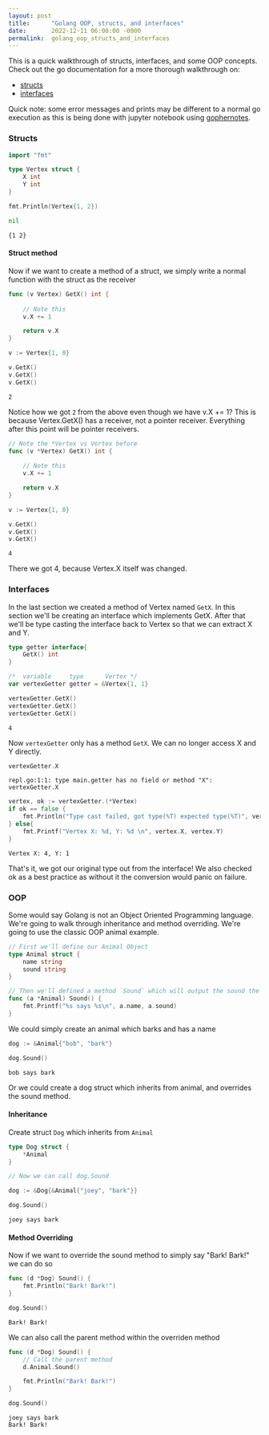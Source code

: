 ```yaml
---
layout: post
title:      "Golang OOP, structs, and interfaces"
date:       2022-12-11 06:00:00 -0000
permalink:  golang_oop_structs_and_interfaces
---
```


This is a quick walkthrough of structs, interfaces, and some OOP concepts.  Check out the go documentation for a more thorough walkthrough on:
- [structs](https://go.dev/tour/moretypes/2)
- [interfaces](https://go.dev/tour/methods/9)

Quick note: some error messages and prints may be different to a normal go execution as this is being done with jupyter notebook using [gophernotes](https://github.com/gopherdata/gophernotes).

### Structs


```go
import "fmt"

type Vertex struct {
	X int
	Y int
}

fmt.Println(Vertex{1, 2})

nil
```

    {1 2}


#### Struct method

Now if we want to create a method of a struct, we simply write a normal function with the struct as the receiver


```go
func (v Vertex) GetX() int {
    
    // Note this
    v.X += 1

    return v.X
}

v := Vertex{1, 0}

v.GetX()
v.GetX()
v.GetX()
```




    2



Notice how we got `2` from the above even though we have v.X += 1?  This is because Vertex.GetX() has a receiver, not a pointer receiver.  Everything after this point will be pointer receivers.


```go
// Note the *Vertex vs Vertex before
func (v *Vertex) GetX() int {
    
    // Note this
    v.X += 1

    return v.X
}

v := Vertex{1, 0}

v.GetX()
v.GetX()
v.GetX()
```




    4



There we got 4, because Vertex.X itself was changed.

### Interfaces


In the last section we created a method of Vertex named `GetX`.  In this section we'll be creating an interface which implements GetX.  After that we'll be type casting the interface back to Vertex so that we can extract X and Y.


```go
type getter interface{
    GetX() int
}

/*  variable     type      Vertex */
var vertexGetter getter = &Vertex{1, 1}

vertexGetter.GetX()
vertexGetter.GetX()
vertexGetter.GetX()
```




    4



Now `vertexGetter` only has a method `GetX`.  We can no longer access X and Y directly.


```go
vertexGetter.X
```


    repl.go:1:1: type main.getter has no field or method "X": vertexGetter.X



```go
vertex, ok := vertexGetter.(*Vertex)
if ok == false {
    fmt.Println("Type cast failed, got type(%T) expected type(%T)", vertexGetter, new(Vertex))
} else{
    fmt.Printf("Vertex X: %d, Y: %d \n", vertex.X, vertex.Y)
}
```

    Vertex X: 4, Y: 1 


That's it, we got our original type out from the interface!  We also checked ok as a best practice as without it the conversion would panic on failure.

### OOP

Some would say Golang is not an Object Oriented Programming language.  We're going to walk through inheritance and method overriding.  We're going to use the classic OOP animal example.


```go
// First we'll define our Animal Object
type Animal struct {
	name string
    sound string
}

// Then we'll defined a method `Sound` which will output the sound the animal makes
func (a *Animal) Sound() {
    fmt.Printf("%s says %s\n", a.name, a.sound)
}
```

We could simply create an animal which barks and has a name


```go
dog := &Animal{"bob", "bark"}

dog.Sound()
```

    bob says bark


Or we could create a dog struct which inherits from animal, and overrides the sound method.

#### Inheritance

Create struct `Dog` which inherits from `Animal`


```go
type Dog struct {
    *Animal
}
```


```go
// Now we can call dog.Sound

dog := &Dog{&Animal{"joey", "bark"}}

dog.Sound()
```

    joey says bark


#### Method Overriding

Now if we want to override the sound method to simply say "Bark! Bark!" we can do so


```go
func (d *Dog) Sound() {
    fmt.Println("Bark! Bark!")
}

dog.Sound()
```

    Bark! Bark!


We can also call the parent method within the overriden method


```go
func (d *Dog) Sound() {
    // Call the parent method
    d.Animal.Sound()

    fmt.Println("Bark! Bark!")
}

dog.Sound()
```

    joey says bark
    Bark! Bark!


 
